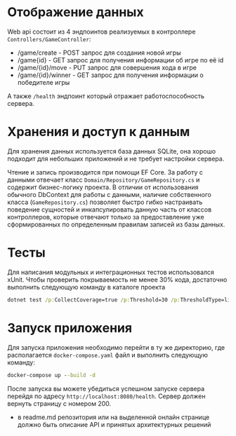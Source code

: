 # Отображение данных

Web api состоит из 4 эндпоинтов реализуемых в контроллере `Controllers/GameController`:
- /game/create - POST запрос для создания новой игры
- /game{id} - GET запрос для получения информации об игре по её id
- /game/{id}/move - PUT запрос для совершения хода в игре
- /game/{id}/winner - GET запрос для получения информации о победителе игры

А также `/health` эндпоинт который отражает работоспособность сервера.

# Хранения и доступ к данным

Для хранения данных используется база данных SQLite, она хорошо подходит для небольших приложений и не требует настройки сервера.

Чтение и запись производится при помощи EF Core. За работу с данными отвечает класс `Domain/Repository/GameRepository.cs` и содержит бизнес-логику проекта. В отличии от использования обычного DbContext для работы с данными, наличие собственного класса (`GameRepository.cs`) позволяет быстро гибко настраивать поведение сущностей и инкапсулировать данную часть от классов контроллеров, которые отвечают только за предоставление уже сформированных по определенным правилам записей из базы данных.

# Тесты

Для написания модульных и интеграционных тестов использовался xUnit. Чтобы проверить покрываемость не менее 30% кода, достаточно выполнить следующую команду в каталоге проекта

```cmd
dotnet test /p:CollectCoverage=true /p:Threshold=30 /p:ThresholdType=line
```

# Запуск приложения

Для запуска приложения необходимо перейти в ту же директорию, где располагается `docker-compose.yaml` файл и выполнить следующую команду:

```cmd
docker-compose up --build -d
```

После запуска вы можете убедиться успешном запуске сервера перейдя по адресу `http://localhost:8080/health`. Сервер должен вернуть страницу с номером 200.

- в readme.md репозитория или на выделенной онлайн странице должно быть описание API и принятых архитектурных решений